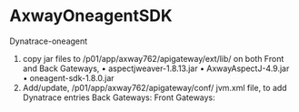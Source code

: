 # AxwayOneagentSDK
Dynatrace-oneagent
1.	copy jar files to /p01/app/axway762/apigateway/ext/lib/ on both Front and Back Gateways,
    •	aspectjweaver-1.8.13.jar
    •	AxwayAspectJ-4.9.jar
    •	oneagent-sdk-1.8.0.jar
2.	Add/update, /p01/app/axway762/apigateway/conf/ jvm.xml file, to add Dynatrace entries
Back Gateways:
      <ConfigurationFragment>
      <VMArg name="-DExpandMissingAttributeBehaviour=EMPTY_STRING"/>
      <VMArg name="-Dcom.axway.apimanager.api.data.cache=true"/>
      <VMArg name="-javaagent:/p01/app/axway762/apigateway/ext/lib/aspectjweaver-1.8.13.jar"/>
      </ConfigurationFragment>
Front Gateways:
    <ConfigurationFragment>
    <VMArg name="-DExpandMissingAttributeBehaviour=EMPTY_STRING"/>
    <VMArg name="-Dcom.axway.apimanager.api.data.cache=true"/>
    <VMArg name="-javaagent:/p01/app/axway762/apigateway/ext/lib/aspectjweaver-1.8.13.jar"/>
    <SystemProperty name="apimanager" value="false" />
    </ConfigurationFragment>

